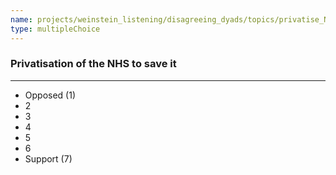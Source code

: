 ```yaml
---
name: projects/weinstein_listening/disagreeing_dyads/topics/privatise_NHS.md
type: multipleChoice
---
```


### Privatisation of the NHS to save it

---

- Opposed (1)
- 2
- 3
- 4
- 5
- 6
- Support (7)
